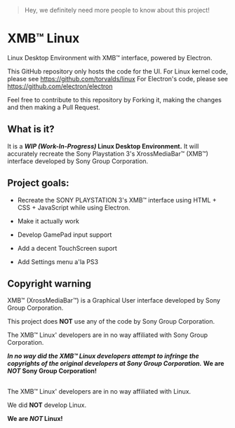 > Hey, we definitely need more people to know about this project!
# XMB™ Linux
Linux Desktop Environment with XMB™ interface, powered by Electron.

This GitHub repository only hosts the code for the UI.
For Linux kernel code, please see https://github.com/torvalds/linux
For Electron's code, please see https://github.com/electron/electron

Feel free to contribute to this repository by Forking it, making the changes and then making a Pull Request.

## What is it?

It is a **_WIP (Work-In-Progress)_ Linux Desktop Environment.** It will accurately recreate the Sony Playstation 3's XrossMediaBar™ (XMB™) interface developed by Sony Group Corporation.

## Project goals:
- Recreate the SONY PLAYSTATION 3's XMB™ interface using HTML + CSS + JavaScript while using Electron. 

- Make it actually work

- Develop GamePad input support

- Add a decent TouchScreen suport

- Add Settings menu a'la PS3
## Copyright warning

XMB™ (XrossMediaBar™) is a Graphical User interface developed by Sony Group Corporation.

This project does **NOT** use any of the code by Sony Group Corporation.

The XMB™ Linux' developers are in no way affiliated with Sony Group Corporation.

***In no way did the XMB™ Linux developers attempt to infringe the copyrights of the original developers at Sony Group Corporation.***
**We are _NOT_ Sony Group Corporation!**



##

The XMB™ Linux' developers are in no way affiliated with Linux.

We did **NOT** develop Linux.

**We are _NOT_ Linux!**
